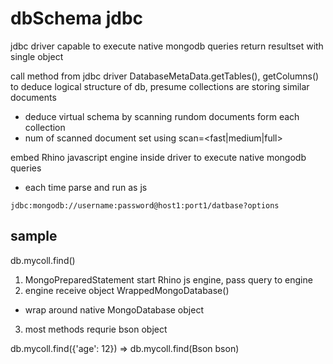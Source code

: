 # dbSchema jdbc
jdbc driver capable to execute native mongodb queries
return resultset with single object 

call method from jdbc driver DatabaseMetaData.getTables(), getColumns()
to deduce logical structure of db, presume collections are storing similar documents
- deduce virtual schema by scanning rundom documents form each collection
- num of scanned document set using scan=<fast|medium|full>

embed Rhino javascript engine inside driver to execute native mongodb queries
- each time parse and run as js 

`jdbc:mongodb://username:password@host1:port1/datbase?options`

## sample
db.mycoll.find()

1. MongoPreparedStatement start Rhino js engine, pass query to engine
2. engine receive object WrappedMongoDatabase()
  - wrap around native MongoDatabase object
3. most methods requrie bson object

db.mycoll.find({'age': 12}) => db.mycoll.find(Bson bson)









